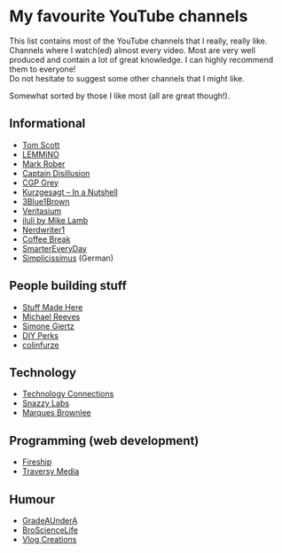 # My favourite YouTube channels

This list contains most of the YouTube channels that I really, really like. Channels where I watch(ed) almost every video. Most are very well produced and contain a lot of great knowledge. I can highly recommend them to everyone!
<br>
Do not hesitate to suggest some other channels that I might like.

Somewhat sorted by those I like most (all are great though!).

## Informational

- [Tom Scott](https://www.youtube.com/c/TomScottGo)
- [LEMMiNO](https://www.youtube.com/c/LEMMiNO)
- [Mark Rober](https://www.youtube.com/c/MarkRober)
- [Captain Disillusion](https://www.youtube.com/c/CaptainDisillusion)
- [CGP Grey](https://www.youtube.com/greymatter)
- [Kurzgesagt – In a Nutshell](https://www.youtube.com/c/inanutshell)
- [3Blue1Brown](https://www.youtube.com/c/3blue1brown)
- [Veritasium](https://www.youtube.com/c/veritasium)
- [iluli by Mike Lamb](https://www.youtube.com/c/ilulibyMikeLamb)
- [Nerdwriter1](https://www.youtube.com/user/Nerdwriter1)
- [Coffee Break](https://www.youtube.com/c/CoffeeBreaks)
- [SmarterEveryDay](https://www.youtube.com/c/smartereveryday)
- [Simplicissimus](https://www.youtube.com/c/Simplicissimus2) (German)

## People building stuff

- [Stuff Made Here](https://www.youtube.com/c/StuffMadeHere)
- [Michael Reeves](https://www.youtube.com/c/MichaelReeves)
- [Simone Giertz](https://www.youtube.com/c/simonegiertz/)
- [DIY Perks](https://www.youtube.com/c/DIYPerks)
- [colinfurze](https://www.youtube.com/c/colinfurze)

## Technology

- [Technology Connections](https://www.youtube.com/c/TechnologyConnections)
- [Snazzy Labs](https://www.youtube.com/user/ThatSnazzyiPhoneGuy)
- [Marques Brownlee](https://www.youtube.com/user/marquesbrownlee)

## Programming (web development)

- [Fireship](https://www.youtube.com/c/AngularFirebase)
- [Traversy Media](https://www.youtube.com/c/TraversyMedia)

## Humour

- [GradeAUnderA](https://www.youtube.com/user/GradeAUnderA)
- [BroScienceLife ](https://www.youtube.com/user/BroScienceLife)
- [Vlog Creations](https://www.youtube.com/c/VlogCreations/)
